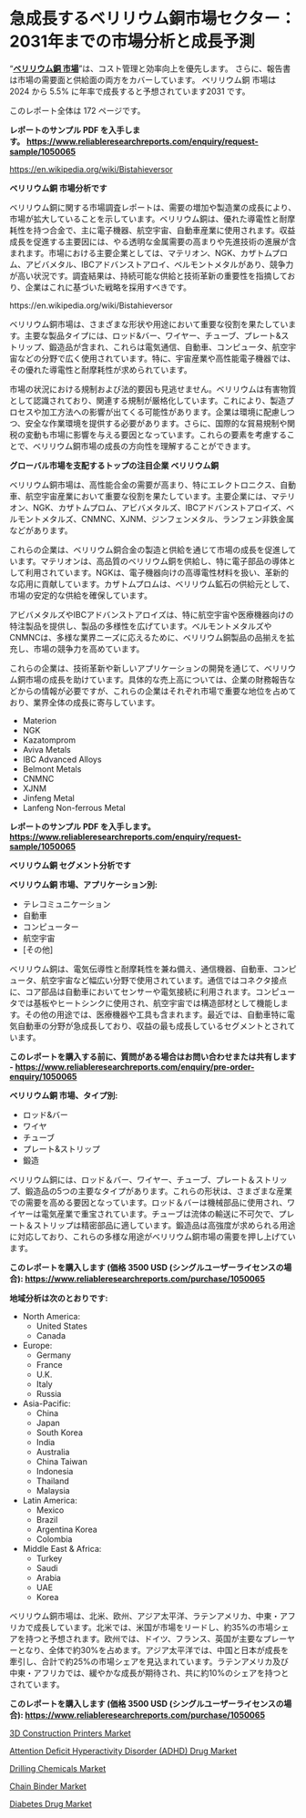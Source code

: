 <p><h1>急成長するベリリウム銅市場セクター：2031年までの市場分析と成長予測</h1></p><p>&ldquo;<strong><a href="https://www.reliableresearchreports.com/beryllium-copper-r1050065?utm_campaign=107&utm_medium=9&utm_source=Github&utm_content=ia&utm_term=20102024&utm_id=beryllium-copper">ベリリウム銅 市場</a></strong>&rdquo;は、コスト管理と効率向上を優先します。 さらに、報告書は市場の需要面と供給面の両方をカバーしています。 ベリリウム銅 市場は 2024 から 5.5% に年率で成長すると予想されています2031 です。</p>
<p>このレポート全体は 172 ページです。</p>
<p><strong>レポートのサンプル PDF を入手します。&nbsp;<a href="https://www.reliableresearchreports.com/enquiry/request-sample/1050065?utm_campaign=107&utm_medium=9&utm_source=Github&utm_content=ia&utm_term=20102024&utm_id=beryllium-copper">https://www.reliableresearchreports.com/enquiry/request-sample/1050065</a></strong></p>
<p><a href="https://en.wikipedia.org/wiki/Bistahieversor?utm_campaign=107&utm_medium=9&utm_source=Github&utm_content=ia&utm_term=20102024&utm_id=beryllium-copper">https://en.wikipedia.org/wiki/Bistahieversor</a></p>
<p><strong>ベリリウム銅 市場分析です</strong></p>
<p><p>ベリリウム銅に関する市場調査レポートは、需要の増加や製造業の成長により、市場が拡大していることを示しています。ベリリウム銅は、優れた導電性と耐摩耗性を持つ合金で、主に電子機器、航空宇宙、自動車産業に使用されます。収益成長を促進する主要因には、やる透明な金属需要の高まりや先進技術の進展が含まれます。市場における主要企業としては、マテリオン、NGK、カザトムプロム、アビバメタル、IBCアドバンストアロイ、ベルモントメタルがあり、競争力が高い状況です。調査結果は、持続可能な供給と技術革新の重要性を指摘しており、企業はこれに基づいた戦略を採用すべきです。</p></p>
<p>https://en.wikipedia.org/wiki/Bistahieversor</p>
<p><p>ベリリウム銅市場は、さまざまな形状や用途において重要な役割を果たしています。主要な製品タイプには、ロッド&バー、ワイヤー、チューブ、プレート&ストリップ、鍛造品が含まれ、これらは電気通信、自動車、コンピュータ、航空宇宙などの分野で広く使用されています。特に、宇宙産業や高性能電子機器では、その優れた導電性と耐摩耗性が求められています。</p><p>市場の状況における規制および法的要因も見逃せません。ベリリウムは有害物質として認識されており、関連する規制が厳格化しています。これにより、製造プロセスや加工方法への影響が出てくる可能性があります。企業は環境に配慮しつつ、安全な作業環境を提供する必要があります。さらに、国際的な貿易規制や関税の変動も市場に影響を与える要因となっています。これらの要素を考慮することで、ベリリウム銅市場の成長の方向性を理解することができます。</p></p>
<p><strong>グローバル市場を支配するトップの注目企業 ベリリウム銅</strong></p>
<p><p>ベリリウム銅市場は、高性能合金の需要が高まり、特にエレクトロニクス、自動車、航空宇宙産業において重要な役割を果たしています。主要企業には、マテリオン、NGK、カザトムプロム、アビバメタルズ、IBCアドバンストアロイズ、ベルモントメタルズ、CNMNC、XJNM、ジンフェンメタル、ランフェン非鉄金属などがあります。</p><p>これらの企業は、ベリリウム銅合金の製造と供給を通じて市場の成長を促進しています。マテリオンは、高品質のベリリウム銅を供給し、特に電子部品の導体として利用されています。NGKは、電子機器向けの高導電性材料を扱い、革新的な応用に貢献しています。カザトムプロムは、ベリリウム鉱石の供給元として、市場の安定的な供給を確保しています。</p><p>アビバメタルズやIBCアドバンストアロイズは、特に航空宇宙や医療機器向けの特注製品を提供し、製品の多様性を広げています。ベルモントメタルズやCNMNCは、多様な業界ニーズに応えるために、ベリリウム銅製品の品揃えを拡充し、市場の競争力を高めています。</p><p>これらの企業は、技術革新や新しいアプリケーションの開発を通じて、ベリリウム銅市場の成長を助けています。具体的な売上高については、企業の財務報告などからの情報が必要ですが、これらの企業はそれぞれ市場で重要な地位を占めており、業界全体の成長に寄与しています。</p></p>
<p><ul><li>Materion</li><li>NGK</li><li>Kazatomprom</li><li>Aviva Metals</li><li>IBC Advanced Alloys</li><li>Belmont Metals</li><li>CNMNC</li><li>XJNM</li><li>Jinfeng Metal</li><li>Lanfeng Non-ferrous Metal</li></ul></p>
<p><strong>レポートのサンプル PDF を入手します。 <a href="https://www.reliableresearchreports.com/enquiry/request-sample/1050065?utm_campaign=107&utm_medium=9&utm_source=Github&utm_content=ia&utm_term=20102024&utm_id=beryllium-copper">https://www.reliableresearchreports.com/enquiry/request-sample/1050065</a></strong></p>
<p><strong>ベリリウム銅 セグメント分析です</strong></p>
<p><strong>ベリリウム銅 市場、アプリケーション別:</strong></p>
<p><ul><li>テレコミュニケーション</li><li>自動車</li><li>コンピューター</li><li>航空宇宙</li><li>[その他]</li></ul></p>
<p><p>ベリリウム銅は、電気伝導性と耐摩耗性を兼ね備え、通信機器、自動車、コンピュータ、航空宇宙など幅広い分野で使用されています。通信ではコネクタ接点に、コア部品は自動車においてセンサーや電気接続に利用されます。コンピュータでは基板やヒートシンクに使用され、航空宇宙では構造部材として機能します。その他の用途では、医療機器や工具も含まれます。最近では、自動車特に電気自動車の分野が急成長しており、収益の最も成長しているセグメントとされています。</p></p>
<p><strong>このレポートを購入する前に、質問がある場合はお問い合わせまたは共有します - <a href="https://www.reliableresearchreports.com/enquiry/pre-order-enquiry/1050065?utm_campaign=107&utm_medium=9&utm_source=Github&utm_content=ia&utm_term=20102024&utm_id=beryllium-copper">https://www.reliableresearchreports.com/enquiry/pre-order-enquiry/1050065</a></strong></p>
<p><strong>ベリリウム銅 市場、タイプ別:</strong></p>
<p><ul><li>ロッド&バー</li><li>ワイヤ</li><li>チューブ</li><li>プレート&ストリップ</li><li>鍛造</li></ul></p>
<p><p>ベリリウム銅には、ロッド＆バー、ワイヤー、チューブ、プレート＆ストリップ、鍛造品の5つの主要なタイプがあります。これらの形状は、さまざまな産業での需要を高める要因となっています。ロッド＆バーは機械部品に使用され、ワイヤーは電気産業で重宝されています。チューブは流体の輸送に不可欠で、プレート＆ストリップは精密部品に適しています。鍛造品は高強度が求められる用途に対応しており、これらの多様な用途がベリリウム銅市場の需要を押し上げています。</p></p>
<p><strong>このレポートを購入します (価格 3500 USD (シングルユーザーライセンスの場合): <a href="https://www.reliableresearchreports.com/purchase/1050065?utm_campaign=107&utm_medium=9&utm_source=Github&utm_content=ia&utm_term=20102024&utm_id=beryllium-copper">https://www.reliableresearchreports.com/purchase/1050065</a></strong></p>
<p><strong>地域分析は次のとおりです:</strong></p>
<p><ul>
    <li>
        North America:
        <ul>
            <li>United States</li>
            <li>Canada</li>
        </ul>
    </li>
    <li>
        Europe:
        <ul>
            <li>Germany</li>
            <li>France</li>
            <li>U.K.</li>
            <li>Italy</li>
            <li>Russia</li>
        </ul>
    </li>
    <li>
        Asia-Pacific:
        <ul>
            <li>China</li>
            <li>Japan</li>
            <li>South Korea</li>
            <li>India</li>
            <li>Australia</li>
            <li>China Taiwan</li>
            <li>Indonesia</li>
            <li>Thailand</li>
            <li>Malaysia</li>
        </ul>
    </li>
    <li>
        Latin America:
        <ul>
            <li>Mexico</li>
            <li>Brazil</li>
            <li>Argentina Korea</li>
            <li>Colombia</li>
        </ul>
    </li>
    <li>
        Middle East & Africa:
        <ul>
            <li>Turkey</li>
            <li>Saudi</li>
            <li>Arabia</li>
            <li>UAE</li>
            <li>Korea</li>
        </ul>
    </li>
    </ul></p>
<p><p>ベリリウム銅市場は、北米、欧州、アジア太平洋、ラテンアメリカ、中東・アフリカで成長しています。北米では、米国が市場をリードし、約35%の市場シェアを持つと予想されます。欧州では、ドイツ、フランス、英国が主要なプレーヤーとなり、全体で約30%を占めます。アジア太平洋では、中国と日本が成長を牽引し、合計で約25%の市場シェアを見込まれています。ラテンアメリカ及び中東・アフリカでは、緩やかな成長が期待され、共に約10%のシェアを持つとされています。</p></p>
<p><strong>このレポートを購入します (価格 3500 USD (シングルユーザーライセンスの場合): <a href="https://www.reliableresearchreports.com/purchase/1050065?utm_campaign=107&utm_medium=9&utm_source=Github&utm_content=ia&utm_term=20102024&utm_id=beryllium-copper">https://www.reliableresearchreports.com/purchase/1050065</a></strong></p>
<p><p><a href="https://issuu.com/reportprime-2/docs/3d-construction-printers-market-siz_e33e885800cbc2?utm_campaign=107&utm_medium=9&utm_source=Github&utm_content=ia&utm_term=20102024&utm_id=beryllium-copper">3D Construction Printers Market</a></p><p><a href="https://github.com/tacitam515l/Market-Research-Report-List-1/blob/main/attention-deficit-hyperactivity-disorder-adhd-drug-market.md?utm_campaign=107&utm_medium=9&utm_source=Github&utm_content=ia&utm_term=20102024&utm_id=beryllium-copper">Attention Deficit Hyperactivity Disorder (ADHD) Drug Market</a></p><p><a href="https://medium.com/@mynearvphamillwd7/key-drivers-in-the-drilling-chemicals-market-trends-and-future-outlook-2024-2031-7b4448bca84e?utm_campaign=107&utm_medium=9&utm_source=Github&utm_content=ia&utm_term=20102024&utm_id=beryllium-copper">Drilling Chemicals Market</a></p><p><a href="https://www.linkedin.com/pulse/global-chain-binder-nexus-sector-confluences-regional-catalysts-hz0rc?utm_campaign=107&utm_medium=9&utm_source=Github&utm_content=ia&utm_term=20102024&utm_id=beryllium-copper">Chain Binder Market</a></p><p><a href="https://github.com/JamesCox407/Market-Research-Report-List-1/blob/main/diabetes-drug-market.md?utm_campaign=107&utm_medium=9&utm_source=Github&utm_content=ia&utm_term=20102024&utm_id=beryllium-copper">Diabetes Drug Market</a></p></p>